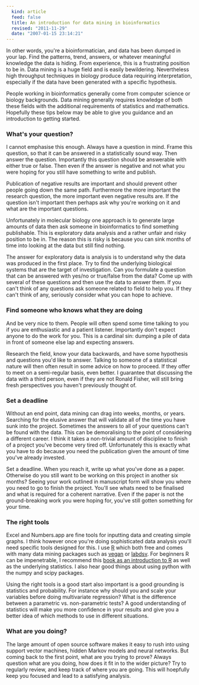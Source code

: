 ```yaml
--- 
  kind: article
  feed: false
  title: An introduction for data mining in bioinformatics
  revised: "2011-11-29"
  date: "2007-01-15 23:14:21"
---
```


In other words, you're a bioinformatician, and data has been dumped in your
lap. Find the patterns, trend, answers, or whatever meaningful knowledge the
data is hiding. From experience, this is a frustrating position to be in. Data
mining is a huge field and is easily bewildering. Nevertheless high throughput
techniques in biology produce data requiring interpretation, especially if the 
data have been generated with a specific hypothesis.

People working in bioinformatics generally come from computer science or
biology backgrounds. Data mining generally requires knowledge of both these 
fields with the additional requirements of statistics and mathematics. 
Hopefully these tips below may be able to give you guidance and an introduction 
to getting started.

### What's your question?

I cannot emphasise this enough. Always have a question in mind. Frame this
question, so that it can be answered in a statistically sound way. Then answer
the question. Importantly this question should be answerable with either true
or false. Then even if the answer is negative and not what you were hoping for
you still have something to write and publish.

Publication of negative results are important and should prevent other people
going down the same path. Furthermore the more important the research question,
the more important even negative results are. If the question isn't important 
then perhaps ask why you're working on it and what are the important questions.

Unfortunately in molecular biology one approach is to generate large amounts of
data then ask someone in bioinformatics to find something publishable. This is
exploratory data analysis and a rather unfair and risky position to be in. The
reason this is risky is because you can sink months of time into looking at the
data but still find nothing.

The answer for exploratory data is analysis is to understand why the data was
produced in the first place. Try to find the underlying biological systems that
are the target of investigation. Can you formulate a question that can be
answered with yes/no or true/false from the data? Come up with several of these
questions and then use the data to answer them. If you can't think of any
questions ask someone related to field to help you. If they can't think of any,
seriously consider what you can hope to achieve.

### Find someone who knows what they are doing

And be very nice to them. People will often spend some time talking to you if
you are enthusiastic and a patient listener. Importantly don't expect anyone to
do the work for you. This is a cardinal sin: dumping a pile of data in front of 
someone else lap and expecting answers.

Research the field, know your data backwards, and have some hypothesis and
questions you'd like to answer. Talking to someone of a statistical nature will
then often result in some advice on how to proceed. If they offer to meet on a
semi-regular basis, even better. I guarantee that discussing the data with a
third person, even if they are not Ronald Fisher, will still bring fresh
perspectives you haven't previously thought of.

### Set a deadline

Without an end point, data mining can drag into weeks, months, or years.
Searching for the elusive answer that will validate all of the time you have
sunk into the project. Sometimes the answers to all of your questions can't be
found with the data. This can be demoralising to the point of considering a
different career. I think it takes a non-trivial amount of discipline to finish
of a project you've become very tired off. Unfortunately this is exactly what
you have to do because you need the publication given the amount of time you've
already invested.

Set a deadline. When you reach it, write up what you've done as a paper.
Otherwise do you still want to be working on this project in another six
months? Seeing your work outlined in manuscript form will show you where you
need to go to finish the project. You'll see whats need to be finalised and 
what is required for a coherent narrative. Even if the paper is not the 
ground-breaking work you were hoping for, you've still gotten something for your time.

### The right tools

Excel and Numbers.app are fine tools for inputting data and creating simple 
graphs. I think however once you're doing sophisticated data analysis you'll 
need specific tools designed for this. I use [R][]  which both free and comes with
many data mining packages such as [vegan][] or [labdsv][]. For beginners R can
be impenetrable, I recommend this [book as an introduction to R][book] as well
as the underlying statistics. I also hear good things about using python with
the numpy and scipy packages.

Using the right tools is a good start also important is a good grounding is
statistics and probability. For instance why should you and scale your
variables before doing multivariate regression? What is the difference
between a parametric vs. non-parametric tests? A good understanding of
statistics will make you more confidence in your results and give you a better
idea of which methods to use in different situations.

### What are you doing?

The large amount of open source software makes it easy to rush into using
support vector machines, hidden Markov models and neural networks. But coming
back to the first point, what are you trying to prove? Always question what are
you doing, how does it fit in to the wider picture? Try to regularly review,
and keep track of where you are going. This will hoepfully keep you focused and 
lead to a satisfying analysis.

[R]: http://www.r-project.org/
[vegan]: http://cc.oulu.fi/~jarioksa/softhelp/vegan.html
[labdsv]: http://ecology.msu.montana.edu/labdsv/R/
[book]: http://www3.imperial.ac.uk/naturalsciences/research/statisticsusingr
